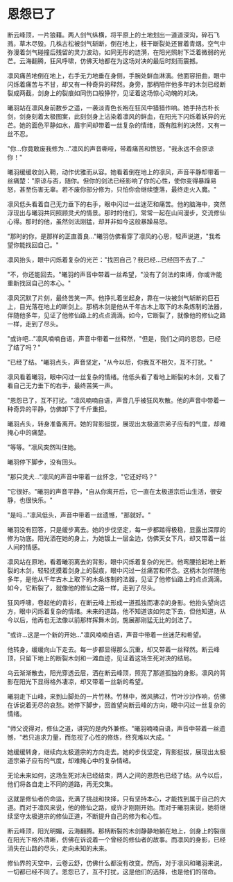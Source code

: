 # 恩怨已了

断云峰顶，一片狼藉。两人剑气纵横，将平原上的土地划出一道道深沟，碎石飞溅，草木尽毁。几株古松被剑气斩断，倒在地上，枝干断裂处还冒着青烟。空气中弥漫着剑气碰撞后残留的灵力波动，如同无形的涟漪，在阳光照射下泛着微弱的光芒。云海翻腾，狂风呼啸，仿佛天地都在为这场对决的最后时刻而震撼。

凛风痛苦地倒在地上，右手无力地垂在身侧，手腕处鲜血淋漓。他面容扭曲，眼中闪烁着痛苦与不甘，却又有一种奇异的释然。身旁，那柄陪伴他多年的木剑已经断裂成两截，剑身上的裂痕如同伤口般狰狞，见证着这场惊心动魄的对决。

曦羽站在凛风身前数步之遥，一袭淡青色长袍在狂风中猎猎作响。她手持古朴长剑，剑身刻着太极图案，此刻剑身上沾染着凛风的鲜血，在阳光下闪烁着妖异的光芒。她的面色平静如水，眉宇间却带着一丝复杂的情绪，既有胜利的决然，又有一丝不忍。

"你...你竟敢废我修为..."凛风的声音嘶哑，带着痛苦和愤怒，"我永远不会原谅你！"

曦羽缓缓收剑入鞘，动作优雅而从容。她看着倒在地上的凛风，声音平静却带着一丝痛楚："原谅与否，随你。但你的剑法已经影响了你的心性，使你变得暴躁易怒，甚至伤害无辜。若不废你部分修为，只怕你会继续堕落，最终走火入魔。"

凛风低头看着自己无力垂下的右手，眼中闪过一丝迷茫和痛苦。他的脑海中，突然浮现出与曦羽共同照顾灵犬的情景。那时的他们，常常一起在山间漫步，交流修仙心得。那时的他，虽然剑法刚猛，却并非如今这般暴躁易怒。

"那时的你，是那样的正直善良..."曦羽仿佛看穿了凛风的心思，轻声说道，"我希望你能找回自己。"

凛风抬头，眼中闪烁着复杂的光芒："找回自己？我已经...已经回不去了..."

"不，你还能回去。"曦羽的声音中带着一丝希望，"没有了剑法的束缚，你或许能重新找回自己的本心。"

凛风沉默了片刻，最终苦笑一声。他挣扎着坐起身，靠在一块被剑气斩断的巨石上，目光落在地上的断剑上。那柄木剑是他从千年古木上取下的木条炼制的法器，伴随他多年，见证了他修仙路上的点点滴滴。如今，它断裂了，就像他的修仙之路一样，走到了尽头。

"或许吧..."凛风喃喃自语，声音中带着一丝释然，"但是，我们之间的恩怨，已经了结了吗？"

"已经了结。"曦羽点头，声音坚定，"从今以后，你我互不相欠，互不打扰。"

凛风看着曦羽，眼中闪过一丝复杂的情绪。他低头看了看地上断裂的木剑，又看了看自己无力垂下的右手，最终苦笑一声。

"恩怨已了，互不打扰。"凛风喃喃自语，声音几乎被狂风吹散。他的声音中带着一种奇异的平静，仿佛卸下了千斤重担。

曦羽点头，转身准备离开。她的背影挺拔，展现出太极道宗弟子应有的气度，却难掩心中的痛楚。

"等等。"凛风突然叫住她。

曦羽停下脚步，没有回头。

"那只灵犬..."凛风的声音中带着一丝怀念，"它还好吗？"

"它很好。"曦羽的声音平静，"自从你离开后，它一直在太极道宗后山生活，很安静，也很快乐。"

"是吗..."凛风低头，声音中带着一丝遗憾，"那就好。"

曦羽没有回答，只是缓步离去。她的步伐坚定，每一步都踏得极稳，显露出深厚的修为功底。阳光洒在她的身上，为她镀上一层金边，仿佛天女下凡，却又带着一丝人间的情感。

凛风站在原地，看着曦羽离去的背影，眼中闪烁着复杂的光芒。他弯腰拾起地上断裂的木剑，轻轻抚摸着剑身上的裂痕，眼中闪过一丝痛苦和怀念。这柄木剑伴随他多年，是他从千年古木上取下的木条炼制的法器，见证了他修仙路上的点点滴滴。如今，它断裂了，就像他的修仙之路一样，走到了尽头。

狂风呼啸，卷起他的青衫，在断云峰上形成一道孤独而凄凉的身影。他抬头望向远方，眼中闪烁着复杂的情绪。未来的道路，他不知道该如何走下去，但他知道，从今以后，他再也无法像以前那样挥舞木剑，施展那刚猛无比的剑法了。

"或许...这是一个新的开始..."凛风喃喃自语，声音中带着一丝迷茫和希望。

他转身，缓缓向山下走去。每一步都显得那么沉重，却又带着一丝释然。断云峰顶，只留下地上的断裂木剑和一滩血迹，见证着这场生死对决的结局。

乌云渐渐散去，阳光穿透云层，洒在断云峰顶，照亮了那道孤独的身影。凛风的背影在阳光下显得格外凄凉，却又带着一丝新的希望。

曦羽走下山峰，来到山脚处的一片竹林。竹林中，微风拂过，竹叶沙沙作响，仿佛在诉说着无尽的哀愁。她停下脚步，回首望向断云峰的方向，眼中闪过一丝复杂的情绪。

"师父说得对，修仙之道，讲究的是内外兼修。"曦羽喃喃自语，声音中带着一丝遗憾，"若只追求力量，而忽视了心性的修炼，终究难以大成。"

她缓缓转身，继续向太极道宗的方向走去。她的步伐坚定，背影挺拔，展现出太极道宗弟子应有的气度，却难掩心中的复杂情绪。

无论未来如何，这场生死对决已经结束，两人之间的恩怨也已经了结。从今以后，他们将各自走上不同的道路，再无交集。

这就是修仙者的命运，充满了挑战和抉择，只有坚持本心，才能找到属于自己的大道。而对于凛风来说，他的修仙之路，或许才刚刚开始。而对于曦羽来说，她将继续坚守太极道宗的修仙正道，不断提升自己的修为和心性。

断云峰顶，阳光明媚，云海翻腾。那柄断裂的木剑静静地躺在地上，剑身上的裂痕在阳光下格外清晰，仿佛在诉说着一个曾经的修仙者的故事。而凛风的身影，已经消失在山路的尽头，走向未知的未来。

修仙界的天空中，云卷云舒，仿佛什么都没有改变。然而，对于凛风和曦羽来说，一切都已经不同了。恩怨已了，互不打扰，这是他们的选择，也是他们的宿命。